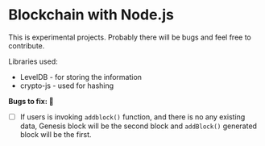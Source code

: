 # Blockchain with Node.js

This is experimental projects. Probably there will be bugs and feel free to contribute.

Libraries used:
- LevelDB - for storing the information
- crypto-js - used for hashing


**Bugs to fix: 🐛**

- [ ] If users is invoking `addblock()` function, and there is no any existing data, Genesis block will be the second block and `addBlock()` generated block will be the first.


